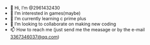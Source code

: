 

<!---
2961432430/2961432430 is a ✨ special ✨ repository because its `README.md` (this file) appears on your GitHub profile.
You can click the Preview link to take a look at your changes.
--->
- 👋 Hi, I’m @2961432430
- 👀 I’m interested in games(maybe)
- 🌱 I’m currently learning c prime plus
- 💞️ I’m looking to collaborate on making new coding
- 📫 How to reach me (just send me the measage or by the e-mail 3367346037@qq.com)
